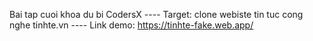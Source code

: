 Bai tap cuoi khoa du bi CodersX
---- Target: clone webiste tin tuc cong nghe tinhte.vn
---- Link demo: https://tinhte-fake.web.app/